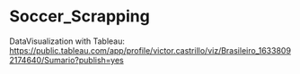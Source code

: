 # Soccer_Scrapping

DataVisualization with Tableau:
https://public.tableau.com/app/profile/victor.castrillo/viz/Brasileiro_16338092174640/Sumario?publish=yes
